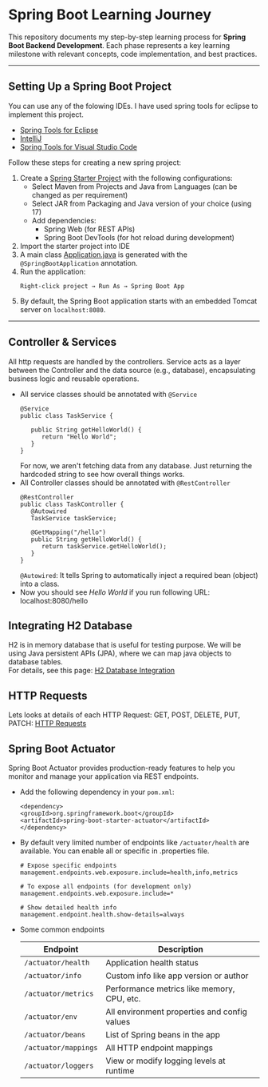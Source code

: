# Spring Boot Learning Journey

This repository documents my step-by-step learning process for **Spring Boot Backend Development**. Each phase represents a key learning milestone with relevant concepts, code implementation, and best practices.

---

## Setting Up a Spring Boot Project

You can use any of the folowing IDEs. I have used spring tools for eclipse to implement this project.  
 - [Spring Tools for Eclipse](https://spring.io/tools)
 - [IntelliJ](https://www.jetbrains.com/idea/download/?section=windows) 
 - [Spring Tools for Visual Studio Code](https://spring.io/tools)

Follow these steps for creating a new spring project: 

1. Create a [Spring Starter Project](https://start.spring.io/) with the following configurations:
   - Select Maven from Projects and Java from Languages (can be changed as per requirement)
   - Select JAR from Packaging and Java version of your choice (using 17)
   - Add dependencies: 
      - Spring Web (for REST APIs)
      - Spring Boot DevTools (for hot reload during development)
2. Import the starter project into IDE
3. A main class [Application.java](./org.learning.spring.boot.learning/src/main/java/org/learning/spring/boot/learning/Application.java) is generated with the `@SpringBootApplication` annotation.
4. Run the application:
   ```
   Right-click project → Run As → Spring Boot App
   ```
5. By default, the Spring Boot application starts with an embedded Tomcat server on `localhost:8080`.

---
## Controller & Services

All http requests are handled by the controllers. Service acts as a layer between the Controller and the data source (e.g., database), encapsulating business logic and reusable operations.
 - All service classes should be annotated with `@Service`
   ```
   @Service
   public class TaskService {

      public String getHelloWorld() {
         return "Hello World";
      }
   }
   ```
   For now, we aren't fetching data from any database. Just returning the hardcoded string to see how overall things works. 
 - All Controller classes should be annotated with `@RestController`
   ```
   @RestController
   public class TaskController {
      @Autowired
      TaskService taskService;
      
      @GetMapping("/hello")
      public String getHelloWorld() {
         return taskService.getHelloWorld();
      }
   }
   ```
   `@Autowired`: It tells Spring to automatically inject a required bean (object) into a class.
 - Now  you should see _Hello World_ if you run following URL: localhost:8080/hello

 ## Integrating H2 Database

 H2 is in memory database that is useful for testing purpose. We will be using Java persistent APIs (JPA), where we can map java objects to database tables.   
 For details, see this page: [H2 Database Integration](./docs/h2-database-integration.md)

 ## HTTP Requests

 Lets looks at details of each HTTP Request: GET, POST, DELETE, PUT, PATCH: [HTTP Requests](./docs/http-requests.md)

 ## Spring Boot Actuator

Spring Boot Actuator provides production-ready features to help you monitor and manage your application via REST endpoints.

 - Add the following dependency in your `pom.xml`:

   ```
   <dependency>
   <groupId>org.springframework.boot</groupId>
   <artifactId>spring-boot-starter-actuator</artifactId>
   </dependency>
   ```
 - By default very limited number of endpoints like `/actuator/health` are available. You can enable all or specific in .properties file.
   ```
   # Expose specific endpoints
   management.endpoints.web.exposure.include=health,info,metrics

   # To expose all endpoints (for development only)
   management.endpoints.web.exposure.include=*

   # Show detailed health info
   management.endpoint.health.show-details=always
   ```
 - Some common endpoints  

   | Endpoint             | Description                                  |
   | -------------------- | -------------------------------------------- |
   | `/actuator/health`   | Application health status                    |
   | `/actuator/info`     | Custom info like app version or author       |
   | `/actuator/metrics`  | Performance metrics like memory, CPU, etc.   |
   | `/actuator/env`      | All environment properties and config values |
   | `/actuator/beans`    | List of Spring beans in the app              |
   | `/actuator/mappings` | All HTTP endpoint mappings                   |
   | `/actuator/loggers`  | View or modify logging levels at runtime     |